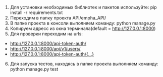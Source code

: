 1) Для установки необходимых библиотек и пакетов используйте:
    pip install -r requirements.txt
2) Переходим в папку проекта API/empha_API/
3) В папке проекта в консоли выполняем команду:
    python manage.py
4) Копируем адресс из окна терминала(default = http://127.0.0.1:8000)
5) Для проверки переходим на urls: 
- http://127.0.0.1:8000/api-token-auth/
- http://127.0.0.1:8000/api/v1/users/
- http://127.0.0.1:8000/api-token-auth/{...}
<!-- - http://127.0.0.1:8000/admin(l:admin,p:qwe123) -->
6) Для запуска тестов, находясь в папке проекта выполняем команду:
    python manage.py test